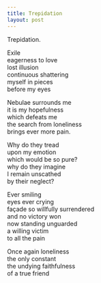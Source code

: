 ```yaml
---
title: Trepidation
layout: post
---
```


Trepidation.  

Exile  
eagerness to love  
lost illusion  
continuous shattering  
myself in pieces  
before my eyes  

Nebulae surrounds me  
it is my hopefulness  
which defeats me  
the search from loneliness  
brings ever more pain.  

Why do they tread  
upon my emotion  
which would be so pure?  
why do they imagine  
I remain unscathed  
by their neglect?  

Ever smiling  
eyes ever crying  
fa&ccedil;ade so willfully surrendered  
and no victory won  
now standing unguarded  
a willing victim  
to all the pain  

Once again loneliness  
the only constant  
the undying faithfulness  
of a true friend  
